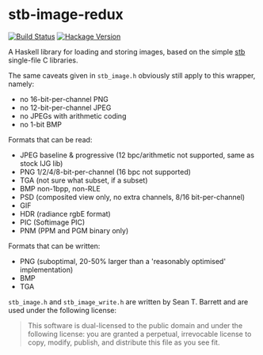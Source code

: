 # stb-image-redux
[![Build Status](https://travis-ci.org/SASinestro/stb-image-redux.svg?branch=master)](https://travis-ci.org/SASinestro/stb-image-redux) [![Hackage Version](http://img.shields.io/hackage/v/stb-image-redux.svg)](http://hackage.haskell.org/package/stb-image-redux)

A Haskell library for loading and storing images, based on the simple [stb](https://github.com/nothings/stb) single-file C libraries.

The same caveats given in `stb_image.h` obviously still apply to this wrapper, namely:
- no 16-bit-per-channel PNG
- no 12-bit-per-channel JPEG
- no JPEGs with arithmetic coding
- no 1-bit BMP

Formats that can be read:
- JPEG baseline & progressive (12 bpc/arithmetic not supported, same as stock IJG lib)
- PNG 1/2/4/8-bit-per-channel (16 bpc not supported)
- TGA (not sure what subset, if a subset)
- BMP non-1bpp, non-RLE
- PSD (composited view only, no extra channels, 8/16 bit-per-channel)
- GIF
- HDR (radiance rgbE format)
- PIC (Softimage PIC)
- PNM (PPM and PGM binary only)

Formats that can be written:
- PNG (suboptimal, 20-50% larger than a 'reasonably optimised' implementation)
- BMP
- TGA

`stb_image.h` and `stb_image_write.h` are written by Sean T. Barrett and are used under the following license:
>This software is dual-licensed to the public domain and under the following license: you are granted a perpetual, irrevocable license to copy, modify, publish, and distribute this file as you see fit.

